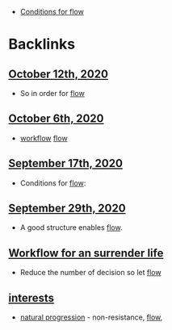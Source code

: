 - [Conditions for flow](<Conditions for flow.md>)

# Backlinks
## [October 12th, 2020](<October 12th, 2020.md>)
- So in order for [flow](<flow.md>)

## [October 6th, 2020](<October 6th, 2020.md>)
- [workflow](<workflow.md>) [flow](<flow.md>)

## [September 17th, 2020](<September 17th, 2020.md>)
- Conditions for [flow](<flow.md>):

## [September 29th, 2020](<September 29th, 2020.md>)
- A good structure enables [flow](<flow.md>).

## [Workflow for an surrender life](<Workflow for an surrender life.md>)
- Reduce the number of decision so let [flow](<flow.md>)

## [interests](<interests.md>)
- [natural progression](<natural progression.md>)  - non-resistance, [flow](<flow.md>),

